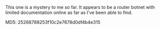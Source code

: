 This one is a mystery to me so far. It appears to be a router botnet with limited documentation online as far as I've
been able to find.

MD5: 25268788253f10c2e7678d0df4b4e315
